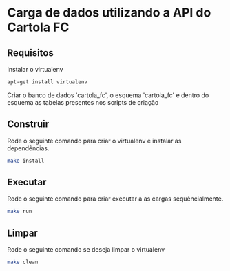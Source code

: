 # Carga de dados utilizando a API do Cartola FC

## Requisitos

Instalar o virtualenv

```bash
apt-get install virtualenv
```
Criar o banco de dados 'cartola_fc', o esquema 'cartola_fc' e dentro do esquema as tabelas presentes nos scripts de criação

## Construir

Rode o seguinte comando para criar o virtualenv e instalar as dependências.

```bash
make install
```

## Executar

Rode o seguinte comando para criar executar a as cargas sequêncialmente.

```bash
make run
```

## Limpar

Rode o seguinte comando se deseja limpar o virtualenv

```bash
make clean
```


